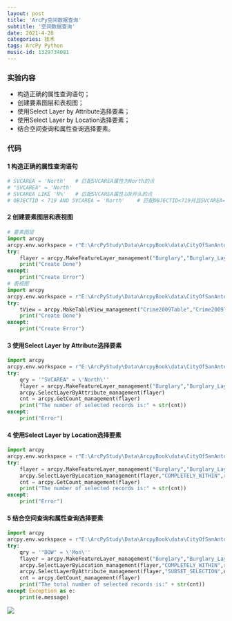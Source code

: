 ```yaml
---
layout: post
title: 'ArcPy空间数据查询'
subtitle: '空间数据查询'
date: 2021-4-28
categories: 技术
tags: ArcPy Python
music-id: 1329734081
---
```


### 实验内容

* 构造正确的属性查询语句；
* 创建要素图层和表视图；
* 使用Select Layer by Attribute选择要素；
* 使用Select Layer by Location选择要素；
* 结合空间查询和属性查询选择要素。



### 代码

#### 1 构造正确的属性查询语句
```python
# SVCAREA = 'North'   # 匹配SVCAREA属性为North的点
# "SVCAREA" = 'North'
# SVCAREA LIKE 'N%'   # 匹配SVCAREA属性以N开头的点
# OBJECTID < 719 AND SVCAREA = 'North'    # 匹配OBJECTID<719并且SVCAREA='North'的点
```
#### 2 创建要素图层和表视图
```python
# 要素图层
import arcpy
arcpy.env.workspace = r"E:\ArcPyStudy\Data\ArcpyBook\data\CityOfSanAntonio.gdb"
try:
    flayer = arcpy.MakeFeatureLayer_management("Burglary","Burglary_Layer")
    print("Create Done")
except:
    print("Create Error")
# 表视图
import arcpy
arcpy.env.workspace = r"E:\ArcPyStudy\Data\ArcpyBook\data\CityOfSanAntonio.gdb"
try:
    tView = arcpy.MakeTableView_management("Crime2009Table","Crime2009TView")
    print("Create Done")
except:
    print("Create Error")
```
#### 3 使用Select Layer by Attribute选择要素
```python
import arcpy
arcpy.env.workspace = r"E:\ArcPyStudy\Data\ArcpyBook\data\CityOfSanAntonio.gdb"
try:
    qry = '"SVCAREA" = \'North\''
    flayer = arcpy.MakeFeatureLayer_management("Burglary","Burglary_Layer")
    arcpy.SelectLayerByAttribute_management(flayer)
    cnt = arcpy.GetCount_management(flayer)
    print("The number of selected records is:" + str(cnt))
except:
    print("Error")
```
#### 4 使用Select Layer by Location选择要素
```python
import arcpy
arcpy.env.workspace = r"E:\ArcPyStudy\Data\ArcpyBook\data\CityOfSanAntonio.gdb"
try:
    flayer = arcpy.MakeFeatureLayer_management("Burglary","Burglary_Layer")
    arcpy.SelectLayerByLocation_management(flayer,"COMPLETELY_WITHIN",r"E:\ArcPyStudy\Data\ArcpyBook\Ch7\EdgewoodSD.shp")
    cnt = arcpy.GetCount_management(flayer)
    print("The number of selected records is:" + str(cnt))
except:
    print("Error")
```

#### 5 结合空间查询和属性查询选择要素
```python
import arcpy
arcpy.env.workspace = r"E:\ArcPyStudy\Data\ArcpyBook\data\CityOfSanAntonio.gdb"
try:
    qry = '"DOW" = \'Mon\''
    flayer = arcpy.MakeFeatureLayer_management("Burglary","Burglary_Layer")
    arcpy.SelectLayerByLocation_management(flayer,"COMPLETELY_WITHIN",r"E:\ArcPyStudy\Data\ArcpyBook\Ch7\EdgewoodSD.shp")
    arcpy.SelectLayerByAttribute_management(flayer,"SUBSET_SELECTION",qry)
    cnt = arcpy.GetCount_management(flayer)
    print("The total number of selected records is:" + str(cnt))
except Exception as e:
    print(e.message)
```

![](https://lz.sinaimg.cn/nmw690/ebeef3aaly3gynprau5slj20uh0ku42x.jpg)